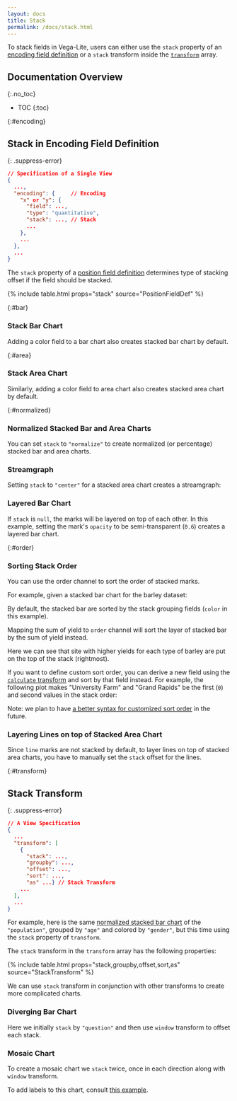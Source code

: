 ```yaml
---
layout: docs
title: Stack
permalink: /docs/stack.html
---
```


To stack fields in Vega-Lite, users can either use the `stack` property of an [encoding field definition](#encoding) or a `stack` transform inside the [`transform`](#transform) array.

## Documentation Overview
{:.no_toc}

<!-- prettier-ignore -->
- TOC
{:toc}


{:#encoding}
## Stack in Encoding Field Definition

{: .suppress-error}
```json
// Specification of a Single View
{
  ...,
  "encoding": {     // Encoding
    "x" or "y": {
      "field": ...,
      "type": "quantitative",
      "stack": ..., // Stack
      ...
    },
    ...
  },
  ...
}
```

The `stack` property of a [position field definition](encoding.html#position-field-def)
determines type of stacking offset if the field should be stacked.

{% include table.html props="stack" source="PositionFieldDef" %}

{:#bar}
### Stack Bar Chart

Adding a color field to a bar chart also creates stacked bar chart by default.

<span class="vl-example" data-name="stacked_bar_v"></span>

{:#area}
### Stack Area Chart

Similarly, adding a color field to area chart also creates stacked area chart by default.

<span class="vl-example" data-name="stacked_area"></span>

{:#normalized}
### Normalized Stacked Bar and Area Charts

You can set `stack` to `"normalize"` to create normalized (or percentage) stacked bar and area charts.

<div class="vl-example" data-name="stacked_bar_normalize"></div>

<div class="vl-example" data-name="stacked_area_normalize"></div>

### Streamgraph

Setting `stack` to `"center"` for a stacked area chart creates a streamgraph:

<div class="vl-example" data-name="stacked_area_stream"></div>

### Layered Bar Chart

If `stack` is `null`, the marks will be layered on top of each other.
In this example, setting the mark's `opacity` to be semi-transparent (`0.6`) creates a layered bar chart.

<div class="vl-example" data-name="bar_layered_transparent"></div>


{:#order}
### Sorting Stack Order

You can use the order channel to sort the order of stacked marks.

For example, given a stacked bar chart for the barley dataset:

<div class="vl-example" data-name="stacked_bar_h"></div>

By default, the stacked bar are sorted by the stack grouping fields (`color` in this example).

Mapping the sum of yield to `order` channel will sort the layer of stacked bar by the sum of yield instead.

<div class="vl-example" data-name="stacked_bar_h_order"></div>

Here we can see that site with higher yields for each type of barley are put on the top of the stack (rightmost).

If you want to define custom sort order, you can derive a new field using the [`calculate` transform](calculate.html) and sort by that field instead.  For example, the following plot makes "University Farm" and "Grand Rapids" be the first (`0`) and second values in the stack order:

<div class="vl-example" data-name="stacked_bar_h_order_custom"></div>

Note: we plan to have [a better syntax for customized sort order](https://github.com/vega/vega-lite/issues/2915) in the future.

### Layering Lines on top of Stacked Area Chart

Since `line` marks are not stacked by default, to layer lines on top of stacked area charts, you have to manually set the `stack` offset for the lines.

<div class="vl-example" data-name="normalized/stacked_area_overlay_normalized"></div>

{:#transform}
## Stack Transform

{: .suppress-error}
```json
// A View Specification
{
  ...
  "transform": [
    {
      "stack": ...,
      "groupby": ...,
      "offset": ...,
      "sort": ...,
      "as" ...} // Stack Transform
    ...
  ],
  ...
}
```

For example, here is the same [normalized stacked bar chart](stack.html#normalized) of the `"population"`, grouped by `"age"` and colored by `"gender"`, but this time using the `stack` property of `transform`.

<div class="vl-example" data-name="stacked_bar_population_transform"></div>

The `stack` transform in the `transform` array has the following properties:

{% include table.html props="stack,groupby,offset,sort,as" source="StackTransform" %}


We can use `stack` transform in conjunction with other transforms to create more complicated charts.

### Diverging Bar Chart

Here we initially `stack` by `"question"` and then use `window` transform to offset each stack.
<div class="vl-example" data-name="bar_diverging_stack_transform"></div>

### Mosaic Chart

To create a mosaic chart we `stack` twice, once in each direction along with `window` transform.
<div class="vl-example" data-name="rect_mosaic_simple"></div>

To add labels to this chart, consult [this example]({{site.baseurl}}/examples/rect_mosaic_labelled_with_offset).
